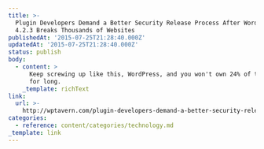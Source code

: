 ```yaml
---
title: >-
  Plugin Developers Demand a Better Security Release Process After WordPress
  4.2.3 Breaks Thousands of Websites
publishedAt: '2015-07-25T21:28:40.000Z'
updatedAt: '2015-07-25T21:28:40.000Z'
status: publish
body:
  - content: >
      Keep screwing up like this, WordPress, and you won't own 24% of the web
      for long.
    _template: richText
link:
  url: >-
    http://wptavern.com/plugin-developers-demand-a-better-security-release-process-after-wordpress-4-2-3-breaks-thousands-of-websites
categories:
  - reference: content/categories/technology.md
_template: link
---
```



